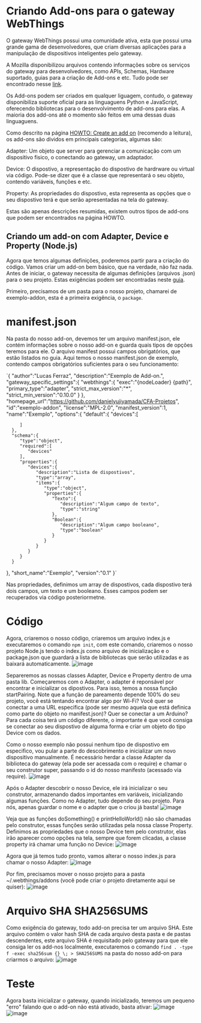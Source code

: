 # Criando Add-ons para o gateway WebThings

O gateway WebThings possui uma comunidade ativa, esta que possui uma grande gama de desenvolvedores, que criam diversas aplicações para a manipulação de dispositivos inteligentes pelo gateway.

A Mozilla disponibilizou arquivos contendo informações sobre os serviços do gateway para desenvolvedores, como APIs, Schemas, Hardware suportado, guias para a criação de Add-ons e etc. Tudo pode ser encontrado nesse [link](https://github.com/WebThingsIO/wiki/wiki).

Os Add-ons podem ser criados em qualquer liguagem, contudo, o gateway disponibiliza suporte oficial para as linguaguens Python e JavaScript, oferecendo bibliotecas para o desenvolvimento de add-ons para elas. A maioria dos add-ons até o momento são feitos em uma dessas duas linguaguens.

Como descrito na página [HOWTO: Create an add on](https://github.com/WebThingsIO/wiki/wiki/HOWTO%3A-Create-an-add-on) (recomendo a leitura), os add-ons são dividos em principais categorias, algumas são:

Adapter: Um objeto que server para gerenciar a comunicação com um dispositivo fisico, o conectando ao gateway, um adaptador.

Device: O dispostivo, a representação do dispostivo de hardrware ou virtual via código. Pode-se dizer que é a classe que representará o seu objeto, contendo variáveis, funções e etc.

Property: As propriedades do dispostivo, esta representa as opções que o seu dispostivo terá e que serão apresentadas na tela do gateway.

Estas são apenas descrições resumidas, existem outros tipos de add-ons que podem ser encontrados na página HOWTO.

## Criando um add-on com Adapter, Device e Property (Node.js)

Agora que temos algumas definições, poderemos partir para a criação do código. Vamos criar um add-on bem básico, que na verdade, não faz nada. Antes de iniciar, o gateway necessita de algumas definições (arquivos .json) para o seu projeto. Estas exigências podem ser encontradas neste [guia](https://github.com/WebThingsIO/addon-list/blob/master/manifest.md).

Primeiro, precisamos de um pasta para o nosso projeto, chamarei de exemplo-addon, esta é a primeira exigência, o `package`.

# manifest.json
Na pasta do nosso add-on, devemos ter um arquivo manifest.json, ele contém informações sobre o nosso add-on e guarda quais tipos de opções teremos para ele. O arquivo manifest possui campos obrigatórios, que estão listados no guia.
Aqui temos o nosso manifest.json de exemplo, contendo campos obrigatórios suficientes para o seu funcionamento:

`{
   "author":"Lucas Ferraz",
   "description":"Exemplo de Add-on.",
   "gateway_specific_settings":{
      "webthings":{
         "exec":"{nodeLoader} {path}",
         "primary_type":"adapter",
         "strict_max_version":"*",
         "strict_min_version":"0.10.0"
      }
   },
   "homepage_url":"https://github.com/danielyujiyamada/CFA-Projetos",
   "id":"exemplo-addon",
   "license":"MPL-2.0",
   "manifest_version":1,
   "name":"Exemplo",
   "options":{
      "default":{
         "devices":[
            
         ]
      },
      "schema":{
         "type":"object",
         "required":[
            "devices"
         ],
         "properties":{
            "devices":{
               "description":"Lista de dispostivos",
               "type":"array",
               "items":{
                  "type":"object",
                  "properties":{
                     "Texto":{
                        "description":"Algum campo de texto",
                        "type":"string"
                     },
                     "Boolean":{
                        "description":"Algum campo booleano",
                        "type":"boolean"
                     }
                  }
               }
            }
         }
      }
   },
   "short_name":"Exemplo",
   "version":"0.1"
}`

Nas propriedades, definimos um array de dispostivos, cada dispostivo terá dois campos, um texto e um booleano. Esses campos podem ser recuperados via código posteriormetne.

# Código

Agora, criaremos o nosso código, criaremos um arquivo index.js e executaremos o comando `npm init`, com este comando, criaremos o nosso projeto Node.js tendo o index.js como arquivo de inicialização e o package.json que guardará a lista de bibliotecas que serão utilizadas e as baixará automaticamente.
![image](https://user-images.githubusercontent.com/56172744/150714088-0c4518da-bb52-4063-9131-7e99dc29ce4e.png)

Separeremos as nossas classes Adapter, Device e Property dentro de uma pasta lib. Começaremos com o Adapter, o adapter é reponsável por encontrar e inicializar os dipostivos. Para isso, temos a nossa função startPairing. Note que a função de pareamento depende 100% do seu projeto, você está tentando encontrar algo por Wi-Fi? Você quer se conectar a uma URL especifica (pode ser mesmo aquela que está definica como parte do objeto no manifest.json)? Quer se conectar a um Arduino? Para cada coisa terá um código diferente, o importante é que você consiga se conectar ao seu dispostivo de alguma forma e criar um objeto do tipo Device com os dados.

Como o nosso exemplo não possui nenhum tipo de dispostivo em especifico, vou pular a parte do descobrimento e inicializar um novo dispositivo manualmente. É necessário herdar a classe Adapter da biblioteca do gateway (ela pode ser acessada com o require) e chamar o seu construtor super, passando o id do nosso manifesto (acessado via require).
![image](https://user-images.githubusercontent.com/56172744/150715008-f074292a-02d5-4074-9d28-da083e4ab7bf.png)

Após o Adapter descobrir o nosso Device, ele irá inicializar o seu construtor, armazenando dados importantes em variáveis, inicializando algumas funções. Como no Adapter, tudo depende do seu projeto. Para nós, apenas guardar o nome e o adapter que o criou já basta!
![image](https://user-images.githubusercontent.com/56172744/150716652-fb9bf448-a54c-4f63-b4b8-8a6d437869e6.png)

Veja que as funções doSomething() e printHelloWorld() não são chamadas pelo construtor, essas funções serão utilizadas pela nossa classe Property. Definimos as propriedades que o nosso Device tem pelo construtor, elas irão aparecer como opções na tela, sempre que forem clicadas, a classe property irá chamar uma função no Device:
![image](https://user-images.githubusercontent.com/56172744/150716695-2ef9c4ed-980b-4be9-a784-acb4ca9bfa86.png)

Agora que já temos tudo pronto, vamos alterar o nosso index.js para chamar o nosso Adapter:
![image](https://user-images.githubusercontent.com/56172744/150716853-3f2f21bb-5eeb-42ec-b5ee-cd86f70748cc.png)

Por fim, precisamos mover o nosso projeto para a pasta ~/.webthings/addons (você pode criar o projeto diretamente aqui se quiser):
![image](https://user-images.githubusercontent.com/56172744/150718201-71393cd1-6d06-44f9-b21b-83489d753d39.png)

# Arquivo SHA SHA256SUMS

Como exigência do gateway, todo add-on precisa ter um arquivo SHA. Este arquivo contém o valor hash SHA de cada arquivo desta pasta e de pastas descendentes, este arquivo SHA é requisitado pelo gateway para que ele consiga ler os add-nos localmente, executaremos o comando `find . -type f -exec sha256sum {} \; > SHA256SUMS` na pasta do nosso add-on para criarmos o arquivo:
![image](https://user-images.githubusercontent.com/56172744/150718288-893a45a7-bdbc-46ee-a511-2c08e9545c10.png)

# Teste

Agora basta inicializar o gateway, quando inicializado, teremos um pequeno "erro" falando que o add-on não está ativado, basta ativar:
![image](https://user-images.githubusercontent.com/56172744/150719044-a1865a46-ff0a-4bdb-b48e-2c8ed42e2853.png)
![image](https://user-images.githubusercontent.com/56172744/150719084-d3d684f1-dfa5-4e35-bc6d-9cddb106a1a8.png)

